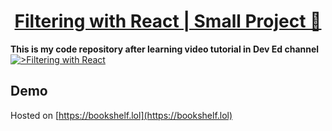 <div>
  <h1 align="center"><a href="">Filtering with React | Small Project 🚀</a></h1>
  <strong>
  This is my code repository after learning video tutorial in Dev Ed channel 
  </strong>
      <a href="">
      <img
      alt=">Filtering with React"
      src="https://i.ibb.co/pQwLnDR/filtering-with-react.jpg"
    />
      </a>
</div>

## Demo

Hosted on [https://bookshelf.lol](https://bookshelf.lol)